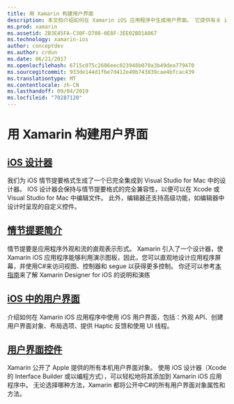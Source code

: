 ```yaml
---
title: 用 Xamarin 构建用户界面
description: 本文档介绍如何在 Xamarin iOS 应用程序中生成用户界面。 它提供有关 iOS 设计器、演示图板、常规 iOS 界面概念和 iOS 用户界面控件的指南的链接。
ms.prod: xamarin
ms.assetid: 2B3E45FA-C30F-D708-0E8F-3EE02BD1A867
ms.technology: xamarin-ios
author: conceptdev
ms.author: crdun
ms.date: 06/21/2017
ms.openlocfilehash: 6715c075c2686eec023948b070a3b49dea779470
ms.sourcegitcommit: 933de144d1fbe7d412e49b743839cae4bfcac439
ms.translationtype: MT
ms.contentlocale: zh-CN
ms.lasthandoff: 09/04/2019
ms.locfileid: "70287120"
---
```

# <a name="building-user-interfaces-with-xamarinios"></a>用 Xamarin 构建用户界面

## <a name="ios-designeriosuser-interfacedesignerindexmd"></a>[iOS 设计器](~/ios/user-interface/designer/index.md)

我们为 iOS 情节提要格式生成了一个已完全集成到 Visual Studio for Mac 中的设计器。 IOS 设计器会保持与情节提要格式的完全兼容性，以便可以在 Xcode 或 Visual Studio for Mac 中编辑文件。 此外，编辑器还支持高级功能，如编辑器中设计时呈现的自定义控件。

## <a name="introduction-to-storyboardsiosuser-interfacestoryboardsindexmd"></a>[情节提要简介](~/ios/user-interface/storyboards/index.md)

情节提要是应用程序外观和流的直观表示形式。 Xamarin 引入了一个设计器，使 Xamarin iOS 应用程序能够利用演示图板，因此，您可以直观地设计应用程序屏幕，并使用C#来访问视图、控制器和 segue 以获得更多控制。 你还可以参考[本指南](~/ios/user-interface/designer/introduction.md)来了解 Xamarin Designer for iOS 的说明和演练

## <a name="user-interface-in-iosiosuser-interfaceios-uiindexmd"></a>[iOS 中的用户界面](~/ios/user-interface/ios-ui/index.md)

介绍如何在 Xamarin iOS 应用程序中使用 iOS 用户界面，包括：外观 API、创建用户界面对象、布局选项、提供 Haptic 反馈和使用 UI 线程。

## <a name="user-interface-controlsiosuser-interfacecontrolsindexmd"></a>[用户界面控件](~/ios/user-interface/controls/index.md)

Xamarin 公开了 Apple 提供的所有本机用户界面对象。 使用 iOS 设计器（Xcode 的 Interface Builder 或以编程方式），可以轻松地将其添加到 Xamarin iOS 应用程序中。 无论选择哪种方法，Xamarin 都将公开中C#的所有用户界面对象属性和方法。
